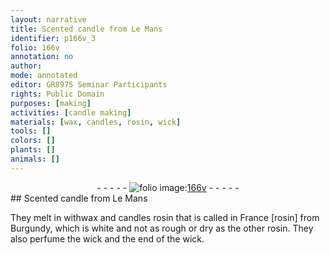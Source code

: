 ```yaml
---
layout: narrative
title: Scented candle from Le Mans
identifier: p166v_3
folio: 166v
annotation: no
author:
mode: annotated
editor: GR8975 Seminar Participants
rights: Public Domain
purposes: [making]
activities: [candle making]
materials: [wax, candles, rosin, wick]
tools: []
colors: []
plants: []
animals: []
---
```


 <div class="folio" align="center">- - - - - <a href="http://gallica.bnf.fr/ark:/12148/btv1b10500001g/f338.image" target="_blank"><img src="https://cu-mkp.github.io/GR8975-edition/assets/photo-icon.png" alt="folio image: " style="display:inline-block; margin-bottom:-3px;"/>166v</a> - - - - - </div> <span class="activity"></span> 
## Scented candle from Le Mans

 
They melt in with<span class="material">wax</span> and <span class="material">candles</span> <span class="material">rosin</span> that is called in <span class="name">France</span> [rosin] from <span class="name">Burgundy</span>, which is white and not as rough or dry as the other <span class="material">rosin</span>. They also perfume the <span class="material">wick</span> and the end of the wick.
 